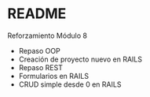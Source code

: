 # README

Reforzamiento Módulo 8

- Repaso OOP
- Creación de proyecto nuevo en RAILS
- Repaso REST
- Formularios en RAILS
- CRUD simple desde 0 en RAILS

